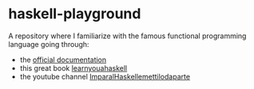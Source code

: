 # haskell-playground

A repository where I familiarize with the famous functional programming language going through:
- the [official documentation](https://www.haskell.org/documentation/)
- this great book [learnyouahaskell](http://learnyouahaskell.com/chapters)
- the youtube channel [ImparalHaskellemettilodaparte](https://www.youtube.com/c/ImparalHaskellemettilodaparte)
